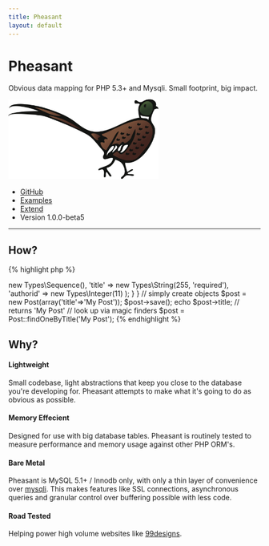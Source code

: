 ```yaml
---
title: Pheasant
layout: default
---
```


<div class="container">
  <div class="hero-unit jumbotron">
    <h1 class="pheasant-title tk-bello-pro">Pheasant</h1>
    <p>Obvious data mapping for PHP 5.3+ and Mysqli. Small footprint, big impact.</p>
    <p><img class="pheasant-logo" src="/assets/images/pheasant-large.png" width="300px" alt="Pheasant"></p>
    <ul class="hero-links inline-list">
      <li><a href="http://github.com/lox/pheasant">GitHub</a></li>
      <li><a href="./get-started.html#examples">Examples</a></li>
      <li><a href="./extend.html">Extend</a></li>
      <li>Version 1.0.0-beta5</li>
    </ul>
  </div>
</div>

<div class="container-narrow">
  <hr>
  <div class="marketing">
  <h2 class="tk-bello-pro">How?</h2>
  </div>

{% highlight php %}
<?php

class Post extends Pheasant\DomainObject
{
  public function properties()
  {
    return array(
        'postid'   => new Types\Sequence(),
        'title'    => new Types\String(255, 'required'),
        'authorid' => new Types\Integer(11)
        );
  }
}

// simply create objects
$post = new Post(array('title'=>'My Post'));
$post->save();

echo $post->title; // returns 'My Post'

// look up via magic finders
$post = Post::findOneByTitle('My Post');

{% endhighlight %}

</div>

<div class="container-narrow">
  <div class="marketing">
  <h2 class="tk-bello-pro">Why?</h2>
  </div>
  <div class="features row-fluid">
    <div class="feature-col span6">
      <h4>Lightweight</h4>
      <p>Small codebase, light abstractions that keep you close to the database you're developing for. Pheasant
      attempts to make what it's going to do as obvious as possible.</p>

      <h4>Memory Effecient</h4>
      <p>Designed for use with big database tables. Pheasant is routinely tested to measure performance and
      memory usage against other PHP ORM's.</p>
    </div>

    <div class="feature-col span6">
      <h4>Bare Metal</h4>
      <p>Pheasant is MySQL 5.1+ / Innodb only, with only a thin layer of convenience over
       <a href="http://php.net/manual/en/book.mysqli.php">mysqli</a>. This makes features like SSL connections,
       asynchronous queries and granular control over buffering possible with less code.</p>

      <h4>Road Tested</h4>
      <p>Helping power high volume websites like <a href="http://99designs.com">99designs</a>.</p>
    </div>
    </div>
</div>


